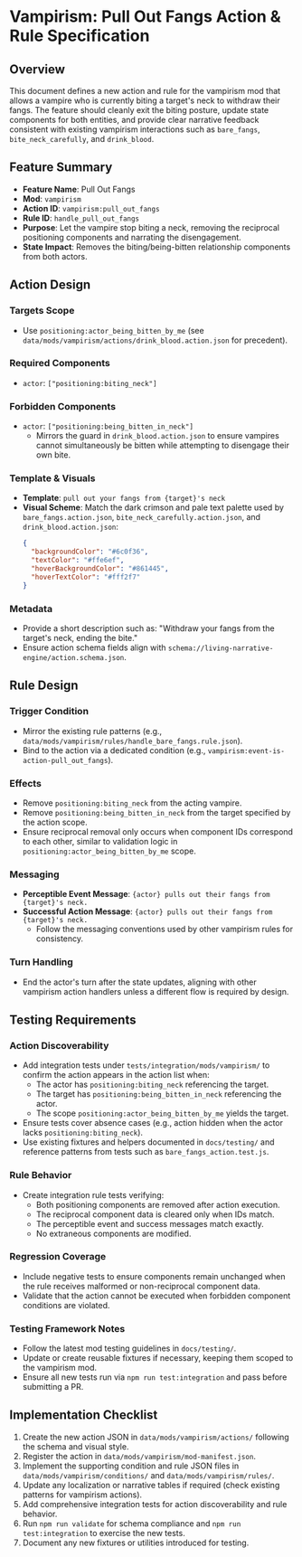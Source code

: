 # Vampirism: Pull Out Fangs Action & Rule Specification

## Overview

This document defines a new action and rule for the vampirism mod that allows a vampire who is currently biting a target's neck to withdraw their fangs. The feature should cleanly exit the biting posture, update state components for both entities, and provide clear narrative feedback consistent with existing vampirism interactions such as `bare_fangs`, `bite_neck_carefully`, and `drink_blood`.

## Feature Summary

- **Feature Name**: Pull Out Fangs
- **Mod**: `vampirism`
- **Action ID**: `vampirism:pull_out_fangs`
- **Rule ID**: `handle_pull_out_fangs`
- **Purpose**: Let the vampire stop biting a neck, removing the reciprocal positioning components and narrating the disengagement.
- **State Impact**: Removes the biting/being-bitten relationship components from both actors.

## Action Design

### Targets Scope
- Use `positioning:actor_being_bitten_by_me` (see `data/mods/vampirism/actions/drink_blood.action.json` for precedent).

### Required Components
- `actor`: `["positioning:biting_neck"]`

### Forbidden Components
- `actor`: `["positioning:being_bitten_in_neck"]`
  - Mirrors the guard in `drink_blood.action.json` to ensure vampires cannot simultaneously be bitten while attempting to disengage their own bite.

### Template & Visuals
- **Template**: `pull out your fangs from {target}'s neck`
- **Visual Scheme**: Match the dark crimson and pale text palette used by `bare_fangs.action.json`, `bite_neck_carefully.action.json`, and `drink_blood.action.json`:
  ```json
  {
    "backgroundColor": "#6c0f36",
    "textColor": "#ffe6ef",
    "hoverBackgroundColor": "#861445",
    "hoverTextColor": "#fff2f7"
  }
  ```

### Metadata
- Provide a short description such as: "Withdraw your fangs from the target's neck, ending the bite."
- Ensure action schema fields align with `schema://living-narrative-engine/action.schema.json`.

## Rule Design

### Trigger Condition
- Mirror the existing rule patterns (e.g., `data/mods/vampirism/rules/handle_bare_fangs.rule.json`).
- Bind to the action via a dedicated condition (e.g., `vampirism:event-is-action-pull_out_fangs`).

### Effects
- Remove `positioning:biting_neck` from the acting vampire.
- Remove `positioning:being_bitten_in_neck` from the target specified by the action scope.
- Ensure reciprocal removal only occurs when component IDs correspond to each other, similar to validation logic in `positioning:actor_being_bitten_by_me` scope.

### Messaging
- **Perceptible Event Message**: `{actor} pulls out their fangs from {target}'s neck.`
- **Successful Action Message**: `{actor} pulls out their fangs from {target}'s neck.`
  - Follow the messaging conventions used by other vampirism rules for consistency.

### Turn Handling
- End the actor's turn after the state updates, aligning with other vampirism action handlers unless a different flow is required by design.

## Testing Requirements

### Action Discoverability
- Add integration tests under `tests/integration/mods/vampirism/` to confirm the action appears in the action list when:
  - The actor has `positioning:biting_neck` referencing the target.
  - The target has `positioning:being_bitten_in_neck` referencing the actor.
  - The scope `positioning:actor_being_bitten_by_me` yields the target.
- Ensure tests cover absence cases (e.g., action hidden when the actor lacks `positioning:biting_neck`).
- Use existing fixtures and helpers documented in `docs/testing/` and reference patterns from tests such as `bare_fangs_action.test.js`.

### Rule Behavior
- Create integration rule tests verifying:
  - Both positioning components are removed after action execution.
  - The reciprocal component data is cleared only when IDs match.
  - The perceptible event and success messages match exactly.
  - No extraneous components are modified.

### Regression Coverage
- Include negative tests to ensure components remain unchanged when the rule receives malformed or non-reciprocal component data.
- Validate that the action cannot be executed when forbidden component conditions are violated.

### Testing Framework Notes
- Follow the latest mod testing guidelines in `docs/testing/`.
- Update or create reusable fixtures if necessary, keeping them scoped to the vampirism mod.
- Ensure all new tests run via `npm run test:integration` and pass before submitting a PR.

## Implementation Checklist

1. Create the new action JSON in `data/mods/vampirism/actions/` following the schema and visual style.
2. Register the action in `data/mods/vampirism/mod-manifest.json`.
3. Implement the supporting condition and rule JSON files in `data/mods/vampirism/conditions/` and `data/mods/vampirism/rules/`.
4. Update any localization or narrative tables if required (check existing patterns for vampirism actions).
5. Add comprehensive integration tests for action discoverability and rule behavior.
6. Run `npm run validate` for schema compliance and `npm run test:integration` to exercise the new tests.
7. Document any new fixtures or utilities introduced for testing.

